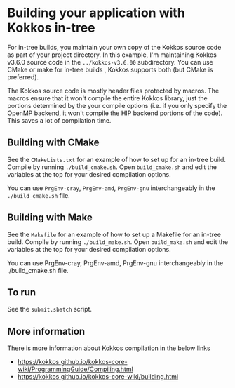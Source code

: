 # Building your application with Kokkos in-tree
For in-tree builds, you maintain your own copy of the Kokkos source code as part
of your project directory. In this example, I'm maintaining Kokkos v3.6.0 source
code in the `../kokkos-v3.6.00` subdirectory. You can use CMake or make for in-tree builds
, Kokkos supports both (but CMake is preferred). 

The Kokkos source code is mostly header files protected by macros. The macros ensure
that it won't compile the entire Kokkos library, just the portions determined by the 
your compile options (i.e. if you only specify the OpenMP backend, it won't compile
the HIP backend portions of the code). This saves a lot of compilation time.

## Building with CMake
See the `CMakeLists.txt` for an example of how to set up for an in-tree build. Compile
by running `./build_cmake.sh`. Open `build_cmake.sh` and edit the variables at the top
for your desired compilation options.

You can use `PrgEnv-cray`, `PrgEnv-amd`, `PrgEnv-gnu` interchangeably in the 
`./build_cmake.sh` file.

## Building with Make
See the `Makefile` for an example of how to set up a Makefile for an in-tree build.
Compile by running `./build_make.sh`. Open `build_make.sh` and edit the variables at the
top for your desired compilation options.

You can use PrgEnv-cray, PrgEnv-amd, PrgEnv-gnu interchangeably in the ./build_cmake.sh file.

## To run
See the `submit.sbatch` script.

## More information
There is more information about Kokkos compilation in the below links

* https://kokkos.github.io/kokkos-core-wiki/ProgrammingGuide/Compiling.html
* https://kokkos.github.io/kokkos-core-wiki/building.html 
